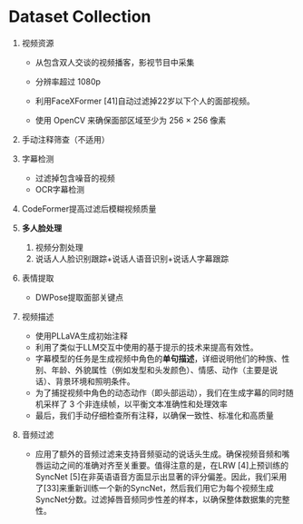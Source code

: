 # Dataset Collection

1. 视频资源

   - 从包含双人交谈的视频播客，影视节目中采集

   - 分辨率超过 1080p

   - 利用FaceXFormer [41]自动过滤掉22岁以下个人的面部视频。

   - 使用 OpenCV 来确保面部区域至少为 256 × 256 像素

2. 手动注释筛查（不适用）
3. 字幕检测
   - 过滤掉包含噪音的视频
   - OCR字幕检测
4. CodeFormer提高过滤后模糊视频质量
5. **多人脸处理**
   1. 视频分割处理
   2. 说话人人脸识别跟踪+说话人语音识别+说话人字幕跟踪
6. 表情提取
   - DWPose提取面部关键点
7. 视频描述
   - 使用PLLaVA生成初始注释
   - 利用了类似于LLM交互中使用的基于提示的技术来提高有效性。
   - 字幕模型的任务是生成视频中角色的**单句描述**，详细说明他们的种族、性别、年龄、外貌属性（例如发型和头发颜色）、情感、动作（主要是说话）、背景环境和照明条件。
   - 为了捕捉视频中角色的动态动作（即头部运动），我们在生成字幕的同时随机采样了 3 个非连续帧，以平衡文本准确性和处理效率
   - 最后，我们手动仔细检查所有注释，以确保一致性、标准化和高质量
8. 音频过滤
   - 应用了额外的音频过滤来支持音频驱动的说话头生成。确保视频音频和嘴唇运动之间的准确对齐至关重要。值得注意的是，在LRW [4]上预训练的SyncNet [5]在非英语语音方面显示出显著的评分偏差。因此，我们采用了[33]来重新训练一个新的SyncNet，然后我们用它为每个视频生成SyncNet分数。过滤掉唇音频同步性差的样本，以确保整体数据集的完整性。

